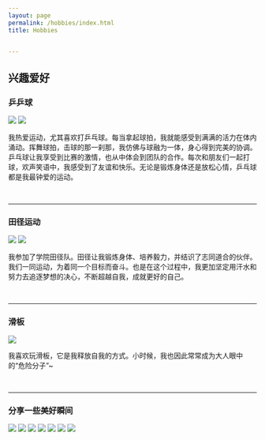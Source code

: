 ```yaml
---
layout: page
permalink: /hobbies/index.html
title: Hobbies


---
```


## 兴趣爱好

### 乒乒球

<div class="second">
<img src="/images/table_tennis1.jpg">
<img src="/images/table_tennis2.jpg">
</div>


我热爱运动，尤其喜欢打乒乓球。每当拿起球拍，我就能感受到满满的活力在体内涌动。挥舞球拍，击球的那一刹那，我仿佛与球融为一体，身心得到完美的协调。乒乓球让我享受到比赛的激情，也从中体会到团队的合作。每次和朋友们一起打球，欢声笑语中，我感受到了友谊和快乐。无论是锻炼身体还是放松心情，乒乓球都是我最钟爱的运动。

[乒乒球比赛视频]: https://www.bilibili.com/video/BV1Xs4y1M7Fu?p=3&amp;vd_source=bd3fe4791174b1cf1b4560c01950f60a

<br>

------

### 田径运动

<div class="second">
<img src="/images/运动会1.jpg">
<img src="/images/运动会2.jpg">
</div>

我参加了学院田径队。田径让我锻炼身体、培养毅力，并结识了志同道合的伙伴。我们一同运动，为着同一个目标而奋斗。也是在这个过程中，我更加坚定用汗水和努力去追逐梦想的决心，不断超越自我，成就更好的自己。

<br>

------

### 滑板

<div class="second">
<img src="/images/滑板.png">
</div>


我喜欢玩滑板，它是我释放自我的方式。小时候，我也因此常常成为大人眼中的“危险分子”~

<br>

------

### 分享一些美好瞬间

<div class="third">
<img src="/images/cat.jpg">
<img src="/images/flower1.jpg">
<img src="/images/flower2.jpg">
<img src="/images/icecream.jpg">
<img src="/images/sunset.jpg">
<img src="/images/烤肉.jpg">
<img src="/images/风景.jpg">
</div>

